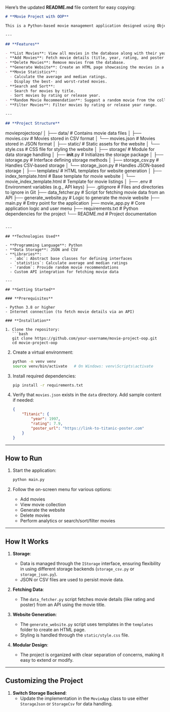Here’s the updated **README.md** file content for easy copying:

```markdown
# **Movie Project with OOP**

This is a Python-based movie management application designed using Object-Oriented Programming (OOP) principles. The project allows users to manage their movie database, perform various operations like adding, deleting, and filtering movies, and generate an HTML website to showcase the collection.

---

## **Features**

- **List Movies**: View all movies in the database along with their year and rating.
- **Add Movies**: Fetch movie details (title, year, rating, and poster URL) from an API and add them to the database.
- **Delete Movies**: Remove movies from the database.
- **Generate Website**: Create an HTML page showcasing the movies in a user-friendly format.
- **Movie Statistics**:
  - Calculate the average and median ratings.
  - Display the best- and worst-rated movies.
- **Search and Sort**:
  - Search for movies by title.
  - Sort movies by rating or release year.
- **Random Movie Recommendation**: Suggest a random movie from the collection.
- **Filter Movies**: Filter movies by rating or release year range.

---

## **Project Structure**

```
movieprojectoop/
│
├── data/                   # Contains movie data files
│   ├── movies.csv          # Movies stored in CSV format
│   └── movies.json         # Movies stored in JSON format
│
├── static/                 # Static assets for the website
│   └── style.css           # CSS file for styling the website
│
├── storage/                # Module for data storage handling
│   ├── __init__.py         # Initializes the storage package
│   ├── istorage.py         # Interface defining storage methods
│   ├── storage_csv.py      # Handles CSV-based storage
│   └── storage_json.py     # Handles JSON-based storage
│
├── templates/              # HTML templates for website generation
│   ├── index_template.html # Base template for movie website
│   └── movie_index_template.html  # Template for movie listings
│
├── .env                    # Environment variables (e.g., API keys)
├── .gitignore              # Files and directories to ignore in Git
├── data_fetcher.py         # Script for fetching movie data from an API
├── generate_website.py     # Logic to generate the movie website
├── main.py                 # Entry point for the application
├── movie_app.py            # Core application logic and user menu
├── requirements.txt        # Python dependencies for the project
└── README.md               # Project documentation
```

---

## **Technologies Used**

- **Programming Language**: Python
- **Data Storage**: JSON and CSV
- **Libraries**:
  - `abc`: Abstract base classes for defining interfaces
  - `statistics`: Calculate average and median ratings
  - `random`: Provide random movie recommendations
  - Custom API integration for fetching movie data

---

## **Getting Started**

### **Prerequisites**

- Python 3.8 or higher
- Internet connection (to fetch movie details via an API)

### **Installation**

1. Clone the repository:
   ```bash
   git clone https://github.com/your-username/movie-project-oop.git
   cd movie-project-oop
   ```

2. Create a virtual environment:
   ```bash
   python -m venv venv
   source venv/bin/activate   # On Windows: venv\Scripts\activate
   ```

3. Install required dependencies:
   ```bash
   pip install -r requirements.txt
   ```

4. Verify that `movies.json` exists in the `data` directory. Add sample content if needed:
   ```json
   {
       "Titanic": {
           "year": 1997,
           "rating": 7.9,
           "poster_url": "https://link-to-titanic-poster.com"
       }
   }
   ```

---

## **How to Run**

1. Start the application:
   ```bash
   python main.py
   ```

2. Follow the on-screen menu for various options:
   - Add movies
   - View movie collection
   - Generate the website
   - Delete movies
   - Perform analytics or search/sort/filter movies

---

## **How It Works**

1. **Storage**:
   - Data is managed through the `IStorage` interface, ensuring flexibility in using different storage backends (`storage_csv.py` or `storage_json.py`).
   - JSON or CSV files are used to persist movie data.

2. **Fetching Data**:
   - The `data_fetcher.py` script fetches movie details (like rating and poster) from an API using the movie title.

3. **Website Generation**:
   - The `generate_website.py` script uses templates in the `templates` folder to create an HTML page.
   - Styling is handled through the `static/style.css` file.

4. **Modular Design**:
   - The project is organized with clear separation of concerns, making it easy to extend or modify.

---

## **Customizing the Project**

1. **Switch Storage Backend**:
   - Update the implementation in the `MovieApp` class to use either `StorageJson` or `StorageCsv` for data handling.

